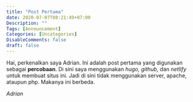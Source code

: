 ```yaml
---
title: "Post Pertama"
date: 2020-07-07T08:21:49+07:00
Description: ""
Tags: [Announcement]
Categories: [Uncategories]
DisableComments: false
draft: false
---
```



Hai, perkenalkan saya Adrian. Ini adalah post pertama yang digunakan sebagai **percobaan**. Di sini saya menggunakan *hugo, github,* dan *netlify* untuk membuat situs ini. Jadi di sini tidak menggunakan server, apache, ataupun php. Makanya ini berbeda.

*Adrian*
